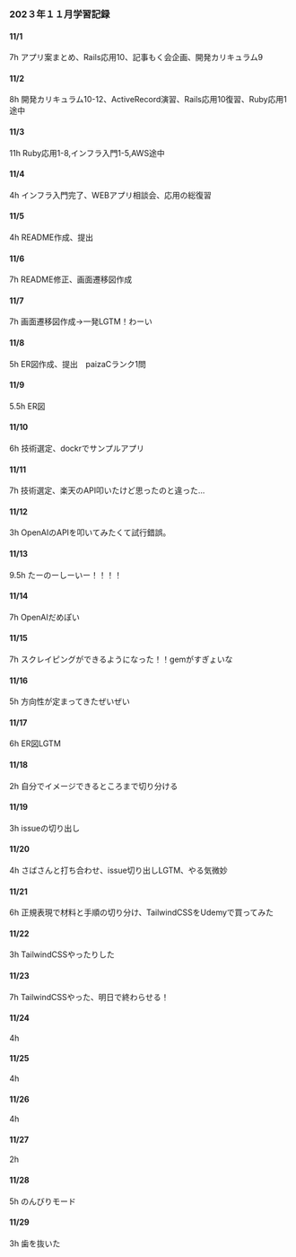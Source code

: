 ### 202３年１１月学習記録

#### 11/1
7h
アプリ案まとめ、Rails応用10、記事もく会企画、開発カリキュラム9

#### 11/2
8h
開発カリキュラム10-12、ActiveRecord演習、Rails応用10復習、Ruby応用1途中

#### 11/3
11h
Ruby応用1-8,インフラ入門1-5,AWS途中

#### 11/4
4h
インフラ入門完了、WEBアプリ相談会、応用の総復習

#### 11/5
4h
README作成、提出

#### 11/6
7h
README修正、画面遷移図作成

#### 11/7
7h
画面遷移図作成→一発LGTM！わーい

#### 11/8
5h
ER図作成、提出　paizaCランク1問

#### 11/9
5.5h
ER図

#### 11/10
6h
技術選定、dockrでサンプルアプリ

#### 11/11
7h
技術選定、楽天のAPI叩いたけど思ったのと違った...

#### 11/12
3h
OpenAIのAPIを叩いてみたくて試行錯誤。

#### 11/13
9.5h
たーのーしーいー！！！！

#### 11/14
7h
OpenAIだめぽい

#### 11/15
7h
スクレイピングができるようになった！！gemがすぎょいな

#### 11/16
5h
方向性が定まってきたぜいぜい

#### 11/17
6h
ER図LGTM

#### 11/18
2h
自分でイメージできるところまで切り分ける

#### 11/19
3h
issueの切り出し

#### 11/20
4h
さばさんと打ち合わせ、issue切り出しLGTM、やる気微妙

#### 11/21
6h
正規表現で材料と手順の切り分け、TailwindCSSをUdemyで買ってみた

#### 11/22
3h
TailwindCSSやったりした

#### 11/23
7h
TailwindCSSやった、明日で終わらせる！

#### 11/24
4h

#### 11/25
4h

#### 11/26
4h

#### 11/27
2h

#### 11/28
5h
のんびりモード

#### 11/29
3h
歯を抜いた